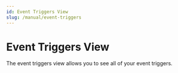 ```yaml
---
id: Event Triggers View
slug: /manual/event-triggers
---
```


# Event Triggers View

The event triggers view allows you to see all of your event triggers.
